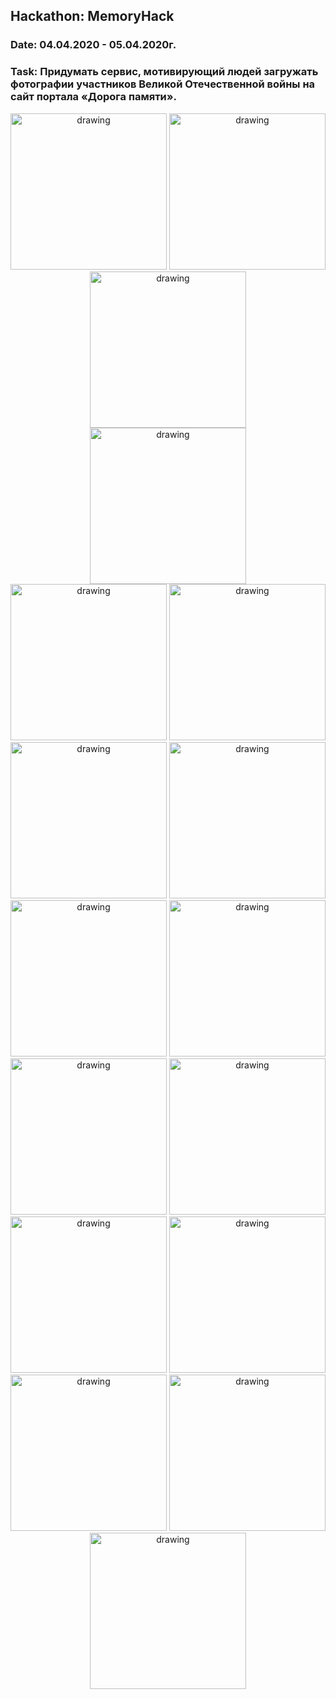 ## Hackathon: MemoryHack 
### Date: 04.04.2020 - 05.04.2020г.
### Task: Придумать сервис, мотивирующий людей загружать фотографии участников Великой Отечественной войны на сайт портала «Дорога памяти».

<p align="center">
<img src="https://github.com/EvilGeniusesProjects/Resource/blob/master/HackathonMemoryHack/registration1.jpg" alt="drawing" width="250"/>
<img src="https://github.com/EvilGeniusesProjects/Resource/blob/master/HackathonMemoryHack/registration2.jpg" alt="drawing" width="250"/>
<img src="https://github.com/EvilGeniusesProjects/Resource/blob/master/HackathonMemoryHack/registration3.jpg" alt="drawing" width="250"/><br>
<img src="https://github.com/EvilGeniusesProjects/Resource/blob/master/HackathonMemoryHack/registration4.jpg" alt="drawing" width="250"/><br>
  
 <img src="https://github.com/EvilGeniusesProjects/Resource/blob/master/HackathonMemoryHack/window1.jpg" alt="drawing" width="250"/>
 <img src="https://github.com/EvilGeniusesProjects/Resource/blob/master/HackathonMemoryHack/window2.jpg" alt="drawing" width="250"/>
 <img src="https://github.com/EvilGeniusesProjects/Resource/blob/master/HackathonMemoryHack/window3.jpg" alt="drawing" width="250"/>
 <img src="https://github.com/EvilGeniusesProjects/Resource/blob/master/HackathonMemoryHack/window4.jpg" alt="drawing" width="250"/>
 <img src="https://github.com/EvilGeniusesProjects/Resource/blob/master/HackathonMemoryHack/window5.jpg" alt="drawing" width="250"/>
 
 <img src="https://github.com/EvilGeniusesProjects/Resource/blob/master/HackathonMemoryHack/window2 pick img.jpg" alt="drawing" width="250"/>
 <img src="https://github.com/EvilGeniusesProjects/Resource/blob/master/HackathonMemoryHack/window2 ai.jpg" alt="drawing" width="250"/>
 <img src="https://github.com/EvilGeniusesProjects/Resource/blob/master/HackathonMemoryHack/window2 ai1.jpg" alt="drawing" width="250"/>
 
 <img src="https://github.com/EvilGeniusesProjects/Resource/blob/master/HackathonMemoryHack/window2 black and white.jpg" alt="drawing" width="250"/>

 <img src="https://github.com/EvilGeniusesProjects/Resource/blob/master/HackathonMemoryHack/window2 colored.jpg" alt="drawing" width="250"/>


 <img src="https://github.com/EvilGeniusesProjects/Resource/blob/master/HackathonMemoryHack/window2 inst.jpg" alt="drawing" width="250"/>

 <img src="https://github.com/EvilGeniusesProjects/Resource/blob/master/HackathonMemoryHack/window2 form.jpg" alt="drawing" width="250"/>

 <img src="https://github.com/EvilGeniusesProjects/Resource/blob/master/HackathonMemoryHack/window5 info.jpg" alt="drawing" width="250"/>

</p>
